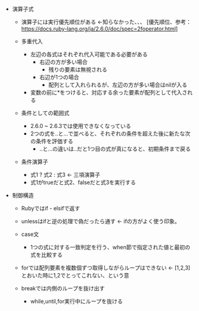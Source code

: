 - 演算子式
  - 演算子には実行優先順位がある <-知らなかった、、、
  [優先順位、参考：https://docs.ruby-lang.org/ja/2.6.0/doc/spec=2foperator.html]
  
  - 多重代入
    - 左辺の各式はそれぞれ代入可能である必要がある
      - 右辺の方が多い場合
        - 残りの要素は無視される
      - 右辺が1つの場合
        - 配列として入れられるが、左辺の方が多い場合はnilが入る
    - 変数の前に*をつけると、対応する余った要素が配列として代入される

  - 条件としての範囲式
    - 2.6.0 ~ 2.6.3では使用できなくなっている
    - 2つの式を..と...で並べると、それぞれの条件を超えた後に新たな次の条件を評価する
      - ..と...の違いは..だと1つ目の式が真になると、初期条件まで戻る
  
  - 条件演算子
    - 式1 ? 式2 : 式3 <- 三項演算子
    - 式1がtrueだと式2、falseだと式3を実行する

- 制御構造
  - Rubyではif - elsifで返す
  - unlessはifと逆の処理で偽だったら通す <- ifの方がよく使う印象。
  - case文
    - 1つの式に対する一致判定を行う、when節で指定された値と最初の式を比較する
  
  - forでは配列要素を複数個ずつ取得しながらループはできない <- [1,2,3]とおいた時に1,2でとってこれない、という意
  - breakでは内側のループを抜け出す
    - while,until,for実行中にループを抜ける